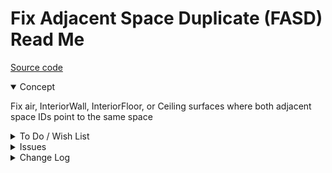 # Fix Adjacent Space Duplicate (FASD) Read Me


[Source code]( https://github.com/ladybug-tools/spider-gbxml-tools/blob/master/spider-gbxml-viewer/v-0-17-00/js-fixer/fasd-fix-adjacent-space-duplicate/fasd-fix-adjacent-space-duplicate.js )


<details open >

<summary>Concept</summary>

Fix air, InteriorWall, InteriorFloor, or Ceiling surfaces where both adjacent space IDs point to the same space

</details>

<details>

<summary>To Do / Wish List</summary>


</details>

<details>

<summary>Issues</summary>


</details>

<details>

<summary>Change Log</summary>

### 2019-07-23 ~ Theo

FASD 0.17.00-0fasd

* R - FASD.js: Cleanup

### 2019-05-21 ~ Theo

* C - FASD: Update readme
* F - FASD.js: Add summary highlight
* C - FASD.js: Update vars
* B - FASD.js: Pass through jsHint

### 2019-05-16 ~ Theo


* F - FASD: Add readme and popup button
* F - First commit

</details>